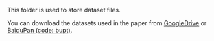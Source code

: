 This folder is used to store dataset files.

You can download the datasets used in the paper from [GoogleDrive](https://drive.google.com/drive/folders/1-dKF9ocY8TahPqlLxLmfWn_ONM6idiFp?usp=sharing) or [BaiduPan (code: bupt)](https://pan.baidu.com/s/1mHskv4vV4NwhgvvKVqtaeA).
